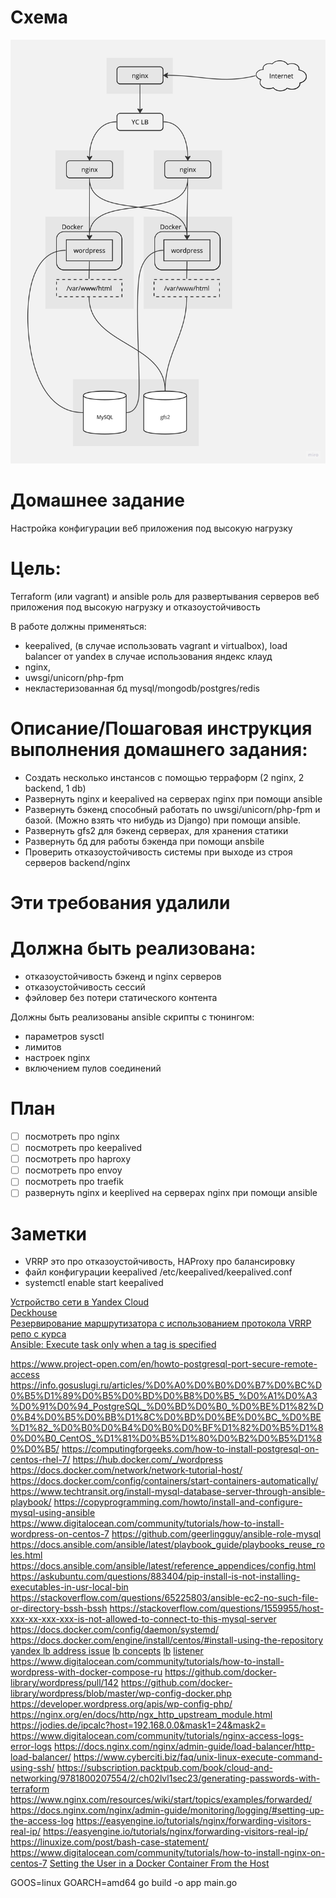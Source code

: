 # Схема

![](dz3.jpg)

# Домашнее задание

Настройка конфигурации веб приложения под высокую нагрузку

# Цель:

Terraform (или vagrant) и ansible роль для развертывания серверов веб приложения под высокую нагрузку и отказоустойчивость

В работе должны применяться:

- keepalived, (в случае использовать vagrant и virtualbox), load balancer от yandex в случае использования яндекс клауд
- nginx,
- uwsgi/unicorn/php-fpm
- некластеризованная бд mysql/mongodb/postgres/redis

# Описание/Пошаговая инструкция выполнения домашнего задания:

- Создать несколько инстансов с помощью терраформ (2 nginx, 2 backend, 1 db)
- Развернуть nginx и keepalived на серверах nginx при помощи ansible
- Развернуть бэкенд способный работать по uwsgi/unicorn/php-fpm и базой. (Можно взять что нибудь из Django) при помощи ansible.
- Развернуть gfs2 для бэкенд серверах, для хранения статики
- Развернуть бд для работы бэкенда при помощи ansbile
- Проверить отказоустойчивость системы при выходе из строя серверов backend/nginx

# Эти требования удалили

# Должна быть реализована:

- отказоустойчивость бэкенд и nginx серверов
- отказоустойчивость сессий
- фэйловер без потери статического контента

Должны быть реализованы ansible скрипты с тюнингом:
- параметров sysctl
- лимитов
- настроек nginx
- включением пулов соединений

# План

- [ ] посмотреть про nginx
- [ ] посмотреть про keepalived
- [ ] посмотреть про haproxy
- [ ] посмотреть про envoy
- [ ] посмотреть про traefik
- [ ] развернуть nginx и keeplived на серверах nginx при помощи ansible

# Заметки

- VRRP это про отказоустойчивость, HAProxy про балансировку
- файл конфигурации keepalived /etc/keepalived/keepalived.conf
- systemctl enable start keepalived

[Устройство сети в Yandex Cloud](https://cloud.yandex.ru/docs/overview/concepts/network)  
[Deckhouse](https://deckhouse.ru/documentation/v1/modules/450-keepalived/examples.html)  
[Резервирование маршрутизатора с использованием протокола VRRP](https://procloud.ru/blog/cases/rezervirovanie-marshrutizatora-s-ispolzovaniem-protokola-vrrp/)  
[репо с курса](https://github.com/Nickmob/vagrant-ansible-haproxy-keepalived)  
[Ansible: Execute task only when a tag is specified](https://serverfault.com/questions/623634/ansible-execute-task-only-when-a-tag-is-specified)

https://www.project-open.com/en/howto-postgresql-port-secure-remote-access
https://info.gosuslugi.ru/articles/%D0%A0%D0%B0%D0%B7%D0%BC%D0%B5%D1%89%D0%B5%D0%BD%D0%B8%D0%B5_%D0%A1%D0%A3%D0%91%D0%94_PostgreSQL_%D0%BD%D0%B0_%D0%BE%D1%82%D0%B4%D0%B5%D0%BB%D1%8C%D0%BD%D0%BE%D0%BC_%D0%BE%D1%82_%D0%B0%D0%B4%D0%B0%D0%BF%D1%82%D0%B5%D1%80%D0%B0_CentOS_%D1%81%D0%B5%D1%80%D0%B2%D0%B5%D1%80%D0%B5/
https://computingforgeeks.com/how-to-install-postgresql-on-centos-rhel-7/
https://hub.docker.com/_/wordpress
https://docs.docker.com/network/network-tutorial-host/
https://docs.docker.com/config/containers/start-containers-automatically/
https://www.techtransit.org/install-mysql-database-server-through-ansible-playbook/
https://copyprogramming.com/howto/install-and-configure-mysql-using-ansible
https://www.digitalocean.com/community/tutorials/how-to-install-wordpress-on-centos-7
https://github.com/geerlingguy/ansible-role-mysql
https://docs.ansible.com/ansible/latest/playbook_guide/playbooks_reuse_roles.html
https://docs.ansible.com/ansible/latest/reference_appendices/config.html
https://askubuntu.com/questions/883404/pip-install-is-not-installing-executables-in-usr-local-bin
https://stackoverflow.com/questions/65225803/ansible-ec2-no-such-file-or-directory-bssh-bssh
https://stackoverflow.com/questions/1559955/host-xxx-xx-xxx-xxx-is-not-allowed-to-connect-to-this-mysql-server
https://docs.docker.com/config/daemon/systemd/
https://docs.docker.com/engine/install/centos/#install-using-the-repository
[yandex lb address issue](https://github.com/yandex-cloud/terraform-provider-yandex/issues/114)
[lb concepts](https://cloud.yandex.ru/docs/network-load-balancer/concepts/listener)
[lb](https://terraform-provider.yandexcloud.net//Resources/lb_network_load_balancer)
[listener](https://cloud.yandex.com/en-ru/docs/network-load-balancer/concepts/listener)
https://www.digitalocean.com/community/tutorials/how-to-install-wordpress-with-docker-compose-ru
https://github.com/docker-library/wordpress/pull/142
https://github.com/docker-library/wordpress/blob/master/wp-config-docker.php
https://developer.wordpress.org/apis/wp-config-php/
https://nginx.org/en/docs/http/ngx_http_upstream_module.html
https://jodies.de/ipcalc?host=192.168.0.0&mask1=24&mask2=
https://www.digitalocean.com/community/tutorials/nginx-access-logs-error-logs
https://docs.nginx.com/nginx/admin-guide/load-balancer/http-load-balancer/
https://www.cyberciti.biz/faq/unix-linux-execute-command-using-ssh/
https://subscription.packtpub.com/book/cloud-and-networking/9781800207554/2/ch02lvl1sec23/generating-passwords-with-terraform
https://www.nginx.com/resources/wiki/start/topics/examples/forwarded/
https://docs.nginx.com/nginx/admin-guide/monitoring/logging/#setting-up-the-access-log
https://easyengine.io/tutorials/nginx/forwarding-visitors-real-ip/
https://easyengine.io/tutorials/nginx/forwarding-visitors-real-ip/
https://linuxize.com/post/bash-case-statement/
https://www.digitalocean.com/community/tutorials/how-to-install-nginx-on-centos-7
[Setting the User in a Docker Container From the Host](https://www.baeldung.com/linux/docker-set-user-container-host)

GOOS=linux GOARCH=amd64 go build -o app main.go
